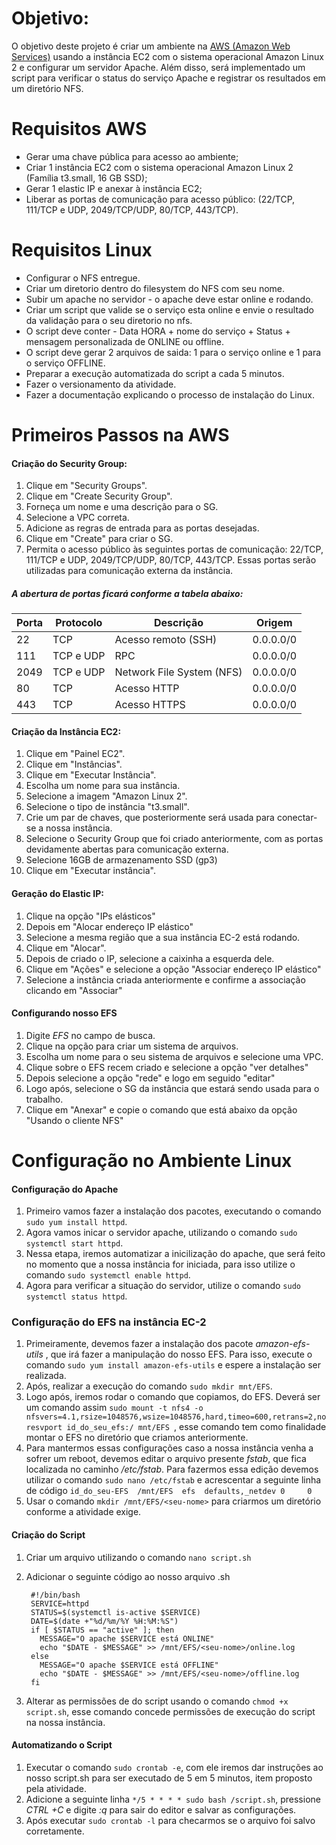 #  Objetivo:

O objetivo deste projeto é criar um ambiente na [AWS (Amazon Web Services)](https://aws.amazon.com/pt/ "AWS") usando a instância EC2 com o sistema operacional Amazon Linux 2 e configurar um servidor Apache. Além disso, será implementado um script para verificar o status do serviço Apache e registrar os resultados em um diretório NFS.

# Requisitos AWS
- 	Gerar uma chave pública para acesso ao ambiente;
- 	Criar 1 instância EC2 com o sistema operacional Amazon Linux 2 (Família t3.small, 16 GB SSD);
- 	Gerar 1 elastic IP e anexar à instância EC2;
- 	Liberar as portas de comunicação para acesso público: (22/TCP, 111/TCP e UDP, 2049/TCP/UDP, 80/TCP, 443/TCP).

# Requisitos Linux
- Configurar o NFS entregue.
- 	Criar um diretorio dentro do filesystem do NFS com seu nome.
- 	Subir um apache no servidor - o apache deve estar online e rodando.
- 	Criar um script que valide se o serviço esta online e envie o resultado da validação para o seu diretorio no nfs.
- 	O script deve conter - Data HORA + nome do serviço + Status + mensagem personalizada de ONLINE ou offline.
- 	O script deve gerar 2 arquivos de saida: 1 para o serviço online e 1 para o serviço OFFLINE.
- 	Preparar a execução automatizada do script a cada 5 minutos.
- 	Fazer o versionamento da atividade.
- 	Fazer a documentação explicando o processo de instalação do Linux.


# Primeiros Passos na AWS
#### Criação do Security Group:
1. Clique em "Security Groups".
2. Clique em "Create Security Group".
3. Forneça um nome e uma descrição para o SG.
4. Selecione a VPC correta.
5. Adicione as regras de entrada para as portas desejadas.
6. Clique em "Create" para criar o SG.
7. Permita o acesso público às seguintes portas de comunicação: 22/TCP, 111/TCP e UDP, 2049/TCP/UDP, 80/TCP, 443/TCP. Essas portas serão utilizadas para comunicação externa da instância.


##### A abertura de portas ficará conforme a tabela abaixo:
| Porta  | Protocolo | Descrição                            | Origem      |
|--------|-----------|--------------------------------------|-------------|
| 22     | TCP       | Acesso remoto (SSH)                  | 0.0.0.0/0    |
| 111    | TCP e UDP | RPC                                  | 0.0.0.0/0     |
| 2049   | TCP e UDP | Network File System (NFS)            | 0.0.0.0/0     |
| 80     | TCP       | Acesso HTTP                          | 0.0.0.0/0     |
| 443    | TCP       | Acesso HTTPS                         | 0.0.0.0/0    |


#### Criação da Instância EC2:

1. 	Clique em "Painel EC2".
2. 	Clique em "Instâncias".
3. 	Clique em "Executar Instância".
4. 	Escolha um nome para sua instância.
5. 	Selecione a imagem "Amazon Linux 2".
6. 	Selecione o tipo de instância "t3.small".
7. 	Crie um par de chaves, que posteriormente será usada para conectar-se a nossa instância.
8. 	Selecione o Security Group que foi criado anteriormente, com as portas devidamente abertas para comunicação externa.
9. 	Selecione 16GB de armazenamento SSD (gp3)
10. Clique em "Executar instância".

#### Geração do Elastic IP:

1. 	Clique na opção "IPs elásticos"
2. 	Depois em "Alocar endereço IP elástico"
3. 	Selecione a mesma região que a sua instância EC-2 está rodando.
4. 	Clique em "Alocar".
5. 	Depois de criado o IP, selecione a caixinha a esquerda dele.
6. 	Clique em "Ações" e selecione a opção "Associar endereço IP elástico"
7. 	Selecione a instância criada anteriormente e confirme a associação clicando em "Associar"

#### Configurando nosso EFS
1. Digite *EFS* no campo de busca.
2. Clique na opção para criar um sistema de arquivos.
3. Escolha um nome para o seu sistema de arquivos e selecione uma VPC.
4. Clique sobre o EFS recem criado e selecione a opção "ver detalhes"
5. Depois selecione a opção "rede" e logo em seguido "editar"
6. Logo após, selecione o SG da instância que estará sendo usada para o trabalho.
1. Clique em "Anexar" e copie o comando que está abaixo da opção "Usando o cliente NFS"

# Configuração no Ambiente Linux

#### Configuração do Apache
1. Primeiro vamos fazer a instalação dos pacotes, executando o comando `sudo yum install httpd`.
2. Agora vamos inicar o servidor apache, utilizando o comando `sudo systemctl start httpd`.
3. Nessa etapa, iremos automatizar a inicilização do apache, que será feito no momento que a nossa instância for iniciada, para isso utilize o comando `sudo systemctl enable httpd`.
4. Agora para verificar a situação do servidor, utilize o comando `sudo systemctl status httpd`.

### Configuração do EFS na instância EC-2

1. Primeiramente, devemos fazer a instalação dos pacote *amazon-efs-utils* , que irá fazer a manipulação do nosso EFS. Para isso, execute o comando `sudo yum install amazon-efs-utils` e espere a instalação ser realizada.
2. Após, realizar a execução do comando `sudo mkdir mnt/EFS`.
3. Logo após, iremos rodar o comando que copiamos, do EFS. Deverá ser um comando assim `sudo mount -t nfs4 -o nfsvers=4.1,rsize=1048576,wsize=1048576,hard,timeo=600,retrans=2,noresvport id_do_seu_efs:/ mnt/EFS `, esse comando tem como finalidade montar o EFS no diretório que criamos anteriormente.
1. Para mantermos essas configurações caso a nossa instância venha a sofrer um reboot, devemos editar o arquivo presente *fstab*, que fica localizada no caminho */etc/fstab*. Para fazermos essa edição devemos utilizar o comando `sudo nano /etc/fstab` e acrescentar a seguinte linha de código `id_do_seu-EFS	/mnt/EFS  efs  defaults,_netdev 0     0`
1. Usar o comando `mkdir /mnt/EFS/<seu-nome>` para criarmos um diretório conforme a atividade exige.

#### Criação do Script

1. Criar um arquivo utilizando o comando `nano script.sh`
2. Adicionar o seguinte código ao nosso arquivo .sh 

        #!/bin/bash
        SERVICE=httpd
        STATUS=$(systemctl is-active $SERVICE)
        DATE=$(date +"%d/%m/%Y %H:%M:%S")
        if [ $STATUS == "active" ]; then
          MESSAGE="O apache $SERVICE está ONLINE"
          echo "$DATE - $MESSAGE" >> /mnt/EFS/<seu-nome>/online.log
        else
          MESSAGE="O apache $SERVICE está OFFLINE"
          echo "$DATE - $MESSAGE" >> /mnt/EFS/<seu-nome>/offline.log
        fi
1. Alterar as permissões de do script usando o comando `chmod +x script.sh`, esse comando concede permissões de execução do script na nossa instância.

#### Automatizando o Script

1. Executar o comando `sudo crontab -e`, com ele iremos dar instruções ao nosso script.sh para ser executado de 5 em 5 minutos, item proposto pela atividade.
2. Adicione a seguinte linha `*/5 * * * * sudo bash /script.sh`, pressione *CTRL +C* e digite *:q* para sair do editor e salvar as configurações.
3. Após executar `sudo crontab -l` para checarmos se o arquivo foi salvo corretamente.




